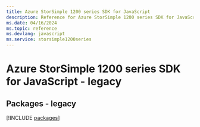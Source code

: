 ```yaml
---
title: Azure StorSimple 1200 series SDK for JavaScript
description: Reference for Azure StorSimple 1200 series SDK for JavaScript
ms.date: 04/16/2024
ms.topic: reference
ms.devlang: javascript
ms.service: storsimple1200series
---
```

# Azure StorSimple 1200 series SDK for JavaScript - legacy
## Packages - legacy
[!INCLUDE [packages](storsimple-1200-series-index.md)]